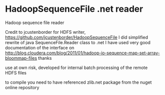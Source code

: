 HadoopSequenceFile .net reader
================

Hadoop sequence file reader

Credit to jcustenborder for HDFS writer, https://github.com/jcustenborder/HadoopSequenceFile
I did simplified rewrite of java SequenceFile.Reader class to .net
I have used very good documentation of the interface on http://blog.cloudera.com/blog/2011/01/hadoop-io-sequence-map-set-array-bloommap-files
thanks


use at own risk, developed for internal batch processing of the remote HDFS files


to compile you need to have referenced zlib.net package from the nuget online repository
